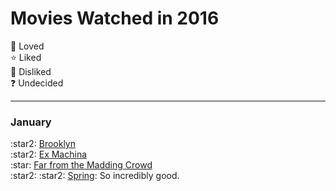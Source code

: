 <h1>Movies Watched in 2016</h1>

:star2: Loved <br>
:star: Liked <br>
:hankey: Disliked <br>
:question: Undecided<br>
<hr>
<h3>January</h3>
:star2: <a href="http://www.imdb.com/title/tt2381111/">Brooklyn</a>
<br>
:star2: <a href="http://www.imdb.com/title/tt0470752/">Ex Machina</a>
<br>
:star: <a href="http://www.imdb.com/title/tt2935476/">Far from the Madding Crowd</a>
<br>
:star2: :star2: <a href="http://www.imdb.com/title/tt3395184/">Spring</a>: So incredibly good.
